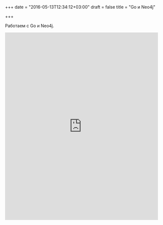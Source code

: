 +++
date = "2016-05-13T12:34:12+03:00"
draft = false
title = "Go и Neo4j"

+++

<p>Работаем с&nbsp;<span dir="ltr">Go и Neo4j.</span></p>
 <iframe width="100%" height="620" src="https://www.youtube.com/embed/k47aC01Uy64" frameborder="0" allowfullscreen></iframe>